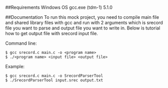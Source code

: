 ##Requirements
   Windows OS
   gcc.exe (tdm-1) 5.1.0

##Documentation
   To run this mock project, you need to compile main file and shared library files 
with gcc and run with 2 arguments which is srecord file you want to parse and 
output file you want to write in.
   Below is tutorial how to get output file with srecord input file.

   Command line:

```console
$ gcc srecord.c main.c -o <program name>
$ ./<program name> <input file> <output file>
```

   Example:

```console
$ gcc srecord.c main.c -o SrecordParserTool
$ ./SrecordParserTool input.srec output.txt
```
